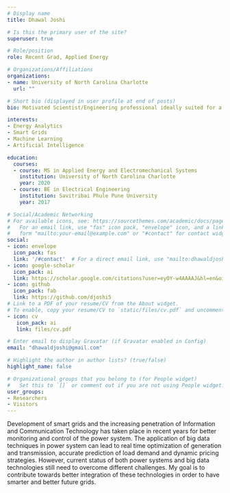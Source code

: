 ```yaml
---
# Display name
title: Dhawal Joshi

# Is this the primary user of the site?
superuser: true

# Role/position
role: Recent Grad, Applied Energy

# Organizations/Affiliations
organizations:
- name: University of North Carolina Charlotte
  url: ""

# Short bio (displayed in user profile at end of posts)
bio: Motivated Scientist/Engineering professional ideally suited for a challenging role as a Data Scientist. Adept at developing algorithms for timeseries analysis, data processing and data mining. Passionate about energy and making our grids smarter and better. 

interests:
- Energy Analytics
- Smart Grids
- Machine Learning
- Artificial Intelligence

education:
  courses:
  - course: MS in Applied Energy and Electromechanical Systems
    institution: University of North Carolina Charlotte
    year: 2020
  - course: BE in Electrical Engineering
    institution: Savitribai Phule Pune University
    year: 2017

# Social/Academic Networking
# For available icons, see: https://sourcethemes.com/academic/docs/page-builder/#icons
#   For an email link, use "fas" icon pack, "envelope" icon, and a link in the
#   form "mailto:your-email@example.com" or "#contact" for contact widget.
social:
- icon: envelope
  icon_pack: fas
  link: '/#contact'  # For a direct email link, use "mailto:dhawaldjoshi@gmail.com".
- icon: google-scholar
  icon_pack: ai
  link: https://scholar.google.com/citations?user=eyOY-w4AAAAJ&hl=en&oi=ao
- icon: github
  icon_pack: fab
  link: https://github.com/djoshi5
# Link to a PDF of your resume/CV from the About widget.
# To enable, copy your resume/CV to `static/files/cv.pdf` and uncomment the lines below.
- icon: cv
   icon_pack: ai
   link: files/cv.pdf

# Enter email to display Gravatar (if Gravatar enabled in Config)
email: "dhawaldjoshi@gmail.com"

# Highlight the author in author lists? (true/false)
highlight_name: false

# Organizational groups that you belong to (for People widget)
#   Set this to `[]` or comment out if you are not using People widget.
user_groups:
- Researchers
- Visitors
---
```


Development of smart grids and the increasing penetration of Information and Communication Technology has taken place in recent years for better monitoring and control of the power system. The application of big data techniques in power system can lead to real time optimization of generation and transmission, accurate prediction of load demand and dynamic pricing strategies. However, current status of both power systems and big data technologies still need to overcome different challenges. My goal is to contribute towards better integration of these technologies in order to have smarter and better future grids.